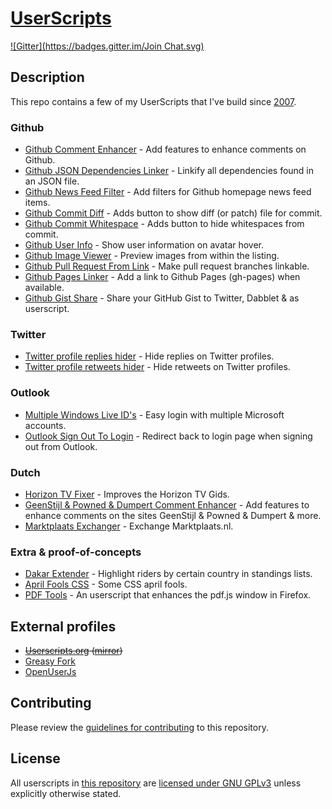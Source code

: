 # [UserScripts](https://github.com/jerone/UserScripts)

[![Gitter](https://badges.gitter.im/Join Chat.svg)](https://gitter.im/jerone/UserScripts?utm_source=badge&utm_medium=badge&utm_campaign=pr-badge)


## Description

This repo contains a few of my UserScripts that I've build since [2007](http://userscripts-mirror.org/users/jerone).

### Github

* [Github Comment Enhancer](https://github.com/jerone/UserScripts/tree/master/Github_Comment_Enhancer) - Add features to enhance comments on Github.
* [Github JSON Dependencies Linker](https://github.com/jerone/UserScripts/tree/master/Github_JSON_Dependencies_Linker) - Linkify all dependencies found in an JSON file.
* [Github News Feed Filter](https://github.com/jerone/UserScripts/tree/master/Github_News_Feed_Filter) - Add filters for Github homepage news feed items.
* [Github Commit Diff](https://github.com/jerone/UserScripts/tree/master/Github_Commit_Diff) - Adds button to show diff (or patch) file for commit.
* [Github Commit Whitespace](https://github.com/jerone/UserScripts/tree/master/Github_Commit_Whitespace) - Adds button to hide whitespaces from commit.
* [Github User Info](https://github.com/jerone/UserScripts/tree/master/Github_User_Info) - Show user information on avatar hover.
* [Github Image Viewer](https://github.com/jerone/UserScripts/tree/master/Github_Image_Viewer) - Preview images from within the listing.
* [Github Pull Request From Link](https://github.com/jerone/UserScripts/tree/master/Github_Pull_Request_From) - Make pull request branches linkable.
* [Github Pages Linker](https://github.com/jerone/UserScripts/tree/master/Github_Pages_Linker) - Add a link to Github Pages (gh-pages) when available.
* [Github Gist Share](https://github.com/jerone/UserScripts/tree/master/Github_Gist_Share) - Share your GitHub Gist to Twitter, Dabblet & as userscript.

### Twitter

* [Twitter profile replies hider](https://github.com/jerone/UserScripts/tree/master/Twitter_profile_replies_hider) - Hide replies on Twitter profiles.
* [Twitter profile retweets hider](https://github.com/jerone/UserScripts/tree/master/Twitter_profile_retweets_hider) - Hide retweets on Twitter profiles.

### Outlook

* [Multiple Windows Live ID's](https://github.com/jerone/UserScripts/tree/master/Multiple_Windows_Live_IDs) - Easy login with multiple Microsoft accounts.
* [Outlook Sign Out To Login](https://github.com/jerone/UserScripts/tree/master/Outlook_Sign_Out_To_Login) - Redirect back to login page when signing out from Outlook.

### Dutch

* [Horizon TV Fixer](https://github.com/jerone/UserScripts/tree/master/Horizon_TV_Fixer) - Improves the Horizon TV Gids.
* [GeenStijl & Powned & Dumpert Comment Enhancer](https://github.com/jerone/UserScripts/tree/master/GeenStijl_Powned_Dumpert_Comment_Enhancer) - Add features to enhance comments on the sites GeenStijl & Powned & Dumpert & more.
* [Marktplaats Exchanger](https://github.com/jerone/UserScripts/tree/master/Marktplaats_Exchanger) - Exchange Marktplaats.nl.

### Extra & proof-of-concepts

* [Dakar Extender](https://github.com/jerone/UserScripts/tree/master/Dakar_Extender) - Highlight riders by certain country in standings lists.
* [April Fools CSS](https://github.com/jerone/UserScripts/tree/master/April_Fools_CSS) - Some CSS april fools.
* [PDF Tools](https://github.com/jerone/UserScripts/tree/master/PDF_Tools) - An userscript that enhances the pdf.js window in Firefox.


## External profiles

* ~~[Userscripts.org](http://userscripts.org/users/jerone) ([mirror](http://userscripts-mirror.org/users/jerone))~~
* [Greasy Fork](https://greasyfork.org/users/15)
* [OpenUserJs](https://openuserjs.org/users/jerone)


## Contributing

Please review the [guidelines for contributing](https://github.com/jerone/UserScripts/blob/master/CONTRIBUTING.md) to this repository.


## License

All userscripts in [this repository](https://github.com/jerone/UserScripts) are [licensed under GNU GPLv3](https://github.com/jerone/UserScripts/blob/master/LICENSE.txt) unless explicitly otherwise stated.
